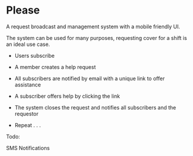 Please
======

A request broadcast and management system with a mobile friendly UI.

The system can be used for many purposes, requesting cover for a shift is an ideal use case.

* Users subscribe

* A member creates a help request

* All subscribers are notified by email with a unique link to offer assistance

* A subscriber offers help by clicking the link

* The system closes the request and notifies all subscribers and the requestor

* Repeat . . .

Todo:

SMS Notifications
